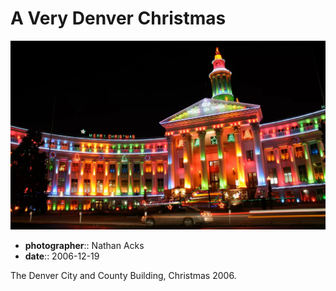 # A Very Denver Christmas

![Christmas lights on Denver's City and County building](assets/2006-12-19-a-very-denver-christmas.webp)

* **photographer**:: Nathan Acks
* **date**:: 2006-12-19

The Denver City and County Building, Christmas 2006.
